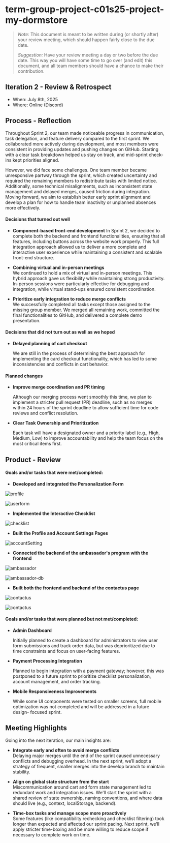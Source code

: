 # term-group-project-c01s25-project-my-dormstore

 > _Note:_ This document is meant to be written during (or shortly after) your review meeting, which should happen fairly close to the due date.      
 >      
 > _Suggestion:_ Have your review meeting a day or two before the due date. This way you will have some time to go over (and edit) this document, and all team members should have a chance to make their contribution.


## Iteration 2 - Review & Retrospect

 * When: July 8th, 2025
 * Where: Online (Discord)

## Process - Reflection

Throughout Sprint 2, our team made noticeable progress in communication, task delegation, and feature delivery compared to the first sprint. We collaborated more actively during development, and most members were consistent in providing updates and pushing changes on GitHub. Starting with a clear task breakdown helped us stay on track, and mid-sprint check-ins kept priorities aligned.

However, we did face some challenges. One team member became unresponsive partway through the sprint, which created uncertainty and required the remaining members to redistribute tasks with limited notice. Additionally, some technical misalignments, such as inconsistent state management and delayed merges, caused friction during integration. Moving forward, we aim to establish better early sprint alignment and develop a plan for how to handle team inactivity or unplanned absences more effectively.

#### Decisions that turned out well

- **Component-based front-end development**
In Sprint 2, we decided to complete both the backend and frontend functionalities, ensuring that all features, including buttons across the website work properly. This full integration approach allowed us to deliver a more complete and interactive user experience while maintaining a consistent and scalable front-end structure.

- **Combining virtual and in-person meetings**  
We continued to hold a mix of virtual and in-person meetings. This hybrid approach gave us flexibility while maintaining strong productivity. In-person sessions were particularly effective for debugging and integration, while virtual stand-ups ensured consistent coordination.

- **Prioritize early integration to reduce merge conflicts**  
We successfully completed all tasks except those assigned to the missing group member. We merged all remaining work, committed the final functionalities to GitHub, and delivered a complete demo presentation.



#### Decisions that did not turn out as well as we hoped

- **Delayed planning of cart checkout**  

  We are still in the process of determining the best approach for implementing the card checkout functionality, which has led to some inconsistencies and conflicts in cart behavior.


#### Planned changes

- **Improve merge coordination and PR timing**
  
  Although our merging process went smoothly this time, we plan to implement a stricter pull request (PR) deadline, such as no merges within 24 hours of the sprint deadline to allow sufficient time for code reviews and conflict resolution.

- **Clear Task Ownership and Prioritization**

  Each task will have a designated owner and a priority label (e.g., High, Medium, Low) to improve accountability and help the team focus on the most   critical items first.

## Product - Review

#### Goals and/or tasks that were met/completed:

- **Developed and integrated the Personalization Form**

![profile](./images/profile.png)

![userform](./images/userForm.png)

- **Implemented the Interactive Checklist**

![checklist](./images/checklist.png)


- **Built the Profile and Account Settings Pages**

![accountSetting](./images/accountSetting.png)

- **Connected the backend of the ambassador's program with the frontend**

![ambassador](./images/ambassador.png)

![ambassador-db](./images/ambassador-db.png)

- **Built both the frontend and backend of the contactus page**

![contactus](./images/contact-us.png)

![contactus](./images/contact-db.png)




#### Goals and/or tasks that were planned but not met/completed:

- **Admin Dashboard**

  Initially planned to create a dashboard for administrators to view user form submissions and track order data, but was deprioritized due to time      constraints and focus on user-facing features.

- **Payment Processing Integration**

  Planned to begin integration with a payment gateway; however, this was postponed to a future sprint to prioritize checklist personalization,   account management, and order tracking.

- **Mobile Responsiveness Improvements**

  While some UI components were tested on smaller screens, full mobile optimization was not completed and will be addressed in a future design- 
  focused sprint.

## Meeting Highlights

Going into the next iteration, our main insights are:

- **Integrate early and often to avoid merge conflicts**  
  Delaying major merges until the end of the sprint caused unnecessary conflicts and debugging overhead. In the next sprint, we’ll adopt a strategy of frequent, smaller merges into the develop branch to maintain stability.

- **Align on global state structure from the start**  
  Miscommunication around cart and form state management led to redundant work and integration issues. We'll start the sprint with a shared review of state ownership, naming conventions, and where data should live (e.g., context, localStorage, backend).

- **Time-box tasks and manage scope more proactively**  
  Some features (like compatibility rechecking and checklist filtering) took longer than expected and affected our sprint pacing. Next sprint, we’ll apply stricter time-boxing and be more willing to reduce scope if necessary to complete work on time.




